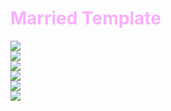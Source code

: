 <h1 style="text-align; center; color: #faadff;">Married Template</h1>
<img style="display: flex; justify-content: space-around; max-width: 400px; max-height: 350px;" src="https://user-images.githubusercontent.com/46490801/70758551-2aa87c80-1d22-11ea-84dd-b487508cfd41.PNG">
<img style="display: flex; justify-content: space-around; max-width: 400px; max-height: 350px;" src="https://user-images.githubusercontent.com/46490801/70758552-2bd9a980-1d22-11ea-8935-23e88e66398f.PNG">
<img style="display: flex; justify-content: space-around; max-width: 400px; max-height: 350px;" src="https://user-images.githubusercontent.com/46490801/70758387-9e965500-1d21-11ea-88bc-9b931451b783.PNG">
<img style="display: flex; justify-content: space-around; max-width: 400px; max-height: 350px;" src="https://user-images.githubusercontent.com/46490801/70758566-3136f400-1d22-11ea-8940-f9d9482081d0.PNG">
<img style="display: flex; justify-content: space-around; max-width: 400px; max-height: 350px;" src="https://user-images.githubusercontent.com/46490801/70758558-2d0ad680-1d22-11ea-8a13-ff40b621aa74.PNG">
<img style="display: flex; justify-content: space-around; max-width: 400px; max-height: 350px;" src="https://user-images.githubusercontent.com/46490801/70758560-2e3c0380-1d22-11ea-811a-8e905b55efa9.PNG">





